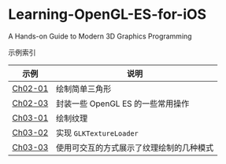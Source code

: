 # Learning-OpenGL-ES-for-iOS
A Hands-on Guide to Modern 3D Graphics Programming

示例索引

| 示例                 | 说明                                     |
| -------------------- | ---------------------------------------- |
| [Ch02-01](./Ch02-01) | 绘制简单三角形                           |
| [Ch02-03](./Ch02-03) | 封装一些 OpenGL ES 的一些常用操作        |
| [Ch03-01](./Ch03-01) | 绘制纹理                                 |
| [Ch03-02](./Ch03-02) | 实现  `GLKTextureLoader`                 |
| [Ch03-03](./Ch03-03) | 使用可交互的方式展示了纹理绘制的几种模式 |

